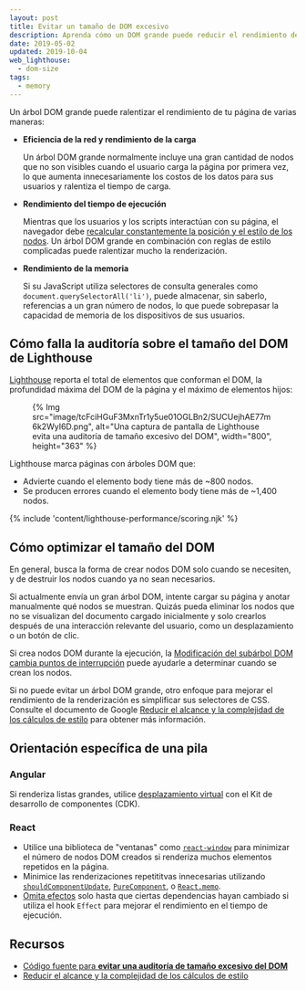 ```yaml
---
layout: post
title: Evitar un tamaño de DOM excesivo
description: Aprenda cómo un DOM grande puede reducir el rendimiento de su página web y cómo puede reducir el tamaño de su DOM durante el tiempo de carga.
date: 2019-05-02
updated: 2019-10-04
web_lighthouse:
  - dom-size
tags:
  - memory
---
```


Un árbol DOM grande puede ralentizar el rendimiento de tu página de varias maneras:

- **Eficiencia de la red y rendimiento de la carga**

    Un árbol DOM grande normalmente incluye una gran cantidad de nodos que no son visibles cuando el usuario carga la página por primera vez, lo que aumenta innecesariamente los costos de los datos para sus usuarios y ralentiza el tiempo de carga.

- **Rendimiento del tiempo de ejecución**

    Mientras que los usuarios y los scripts interactúan con su página, el navegador debe [recalcular constantemente la posición y el estilo de los nodos](https://developers.google.com/web/fundamentals/performance/rendering/reduce-the-scope-and-complexity-of-style-calculations?utm_source=lighthouse&utm_medium=cli). Un árbol DOM grande en combinación con reglas de estilo complicadas puede ralentizar mucho la renderización.

- **Rendimiento de la memoria**

    Si su JavaScript utiliza selectores de consulta generales como `document.querySelectorAll('li')`, puede almacenar, sin saberlo, referencias a un gran número de nodos, lo que puede sobrepasar la capacidad de memoria de los dispositivos de sus usuarios.

## Cómo falla la auditoría sobre el tamaño del DOM de Lighthouse

[Lighthouse](https://developers.google.com/web/tools/lighthouse/) reporta el total de elementos que conforman el DOM, la profundidad máxima del DOM de la página y el máximo de elementos hijos:

<figure>{% Img src="image/tcFciHGuF3MxnTr1y5ue01OGLBn2/SUCUejhAE77m6k2WyI6D.png", alt="Una captura de pantalla de Lighthouse evita una auditoría de tamaño excesivo del DOM", width="800", height="363" %}</figure>

Lighthouse marca páginas con árboles DOM que:

- Advierte cuando el elemento body tiene más de ~800 nodos.
- Se producen errores cuando el elemento body tiene más de ~1,400 nodos.

{% include 'content/lighthouse-performance/scoring.njk' %}

## Cómo optimizar el tamaño del DOM

En general, busca la forma de crear nodos DOM solo cuando se necesiten, y de destruir los nodos cuando ya no sean necesarios.

Si actualmente envía un gran árbol DOM, intente cargar su página y anotar manualmente qué nodos se muestran. Quizás pueda eliminar los nodos que no se visualizan del documento cargado inicialmente y solo crearlos después de una interacción relevante del usuario, como un desplazamiento o un botón de clic.

Si crea nodos DOM durante la ejecución, la [Modificación del subárbol DOM cambia puntos de interrupción](https://developers.google.com/web/tools/chrome-devtools/javascript/breakpoints#dom) puede ayudarle a determinar cuando se crean los nodos.

Si no puede evitar un árbol DOM grande, otro enfoque para mejorar el rendimiento de la renderización es simplificar sus selectores de CSS. Consulte el documento de Google [Reducir el alcance y la complejidad de los cálculos de estilo](https://developers.google.com/web/fundamentals/performance/rendering/reduce-the-scope-and-complexity-of-style-calculations) para obtener más información.

## Orientación específica de una pila

### Angular

Si renderiza listas grandes, utilice [desplazamiento virtual](/virtualize-lists-with-angular-cdk/) con el Kit de desarrollo de componentes (CDK).

### React

- Utilice una biblioteca de "ventanas" como [`react-window`](/virtualize-long-lists-react-window/) para minimizar el número de nodos DOM creados si renderiza muchos elementos repetidos en la página.
- Minimice las renderizaciones repetititvas innecesarias utilizando [`shouldComponentUpdate`](https://reactjs.org/docs/optimizing-performance.html#shouldcomponentupdate-in-action), [`PureComponent`](https://reactjs.org/docs/react-api.html#reactpurecomponent), o [`React.memo`](https://reactjs.org/docs/react-api.html#reactmemo).
- [Omita efectos](https://reactjs.org/docs/hooks-effect.html#tip-optimizing-performance-by-skipping-effects) solo hasta que ciertas dependencias hayan cambiado si utiliza el hook `Effect` para mejorar el rendimiento en el tiempo de ejecución.

## Recursos

- [Código fuente para **evitar una auditoría de tamaño excesivo del DOM**](https://github.com/GoogleChrome/lighthouse/blob/master/lighthouse-core/audits/dobetterweb/dom-size.js)
- [Reducir el alcance y la complejidad de los cálculos de estilo](https://developers.google.com/web/fundamentals/performance/rendering/reduce-the-scope-and-complexity-of-style-calculations)
